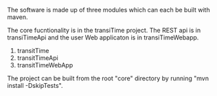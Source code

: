 The software is made up of three modules which can each be built with maven.

The core fucntionality is in the transiTime project. The REST api is in transiTimeApi and the user Web applicaton is in transiTimeWebapp.

1. transitTime
2. transitTimeApi
3. transitTimeWebApp

The project can be built from the root "core" directory by running "mvn install -DskipTests".
